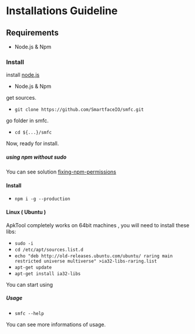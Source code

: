 # Installations Guideline

## Requirements

- Node.js & Npm 

### Install

install [node.js](https://nodejs.org/download)

- Node.js & Npm

get sources.

- ``git clone https://github.com/SmartfaceIO/smfc.git``

go folder in smfc. 

-  ``cd ${...}/smfc``

Now, ready for install.

##### using npm  without sudo
You can see solution
[fixing-npm-permissions](https://docs.npmjs.com/getting-started/fixing-npm-permissions)
 
#### Install

- ``npm i -g --production``

#### Linux ( Ubuntu )
 ApkTool completely works on 64bit machines , you will need to install these libs:
- ``sudo -i``
- ``cd /etc/apt/sources.list.d``
- ``echo "deb http://old-releases.ubuntu.com/ubuntu/ raring main restricted universe multiverse" >ia32-libs-raring.list``
- ``apt-get update``
- ``apt-get install ia32-libs``


You can start using

##### Usage

- ``smfc --help``

You can see more informations of usage.



